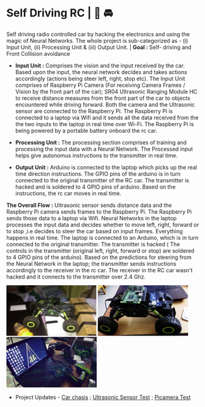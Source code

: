 # Self Driving RC | 🚦 🚘 

Self driving radio controlled car by hacking the electronics and using the magic of Neural Networks. The whole project is sub-categorized as - (i) Input Unit, (ii) Processing Unit & (iii) Output Unit. | <b>Goal :</b> Self- driving and Front Collision avoidance

- <b>Input Unit :</b> Comprises the vision and the input received by the car. Based upon the  input, the neural network decides and takes actions accordingly (actions being steer left, right, stop etc). The Input Unit comprises of Raspberry Pi Camera (For receiving Camera Frames / Vision by the front part of the car); SR04 Ultrasonic Ranging Module HC to receive distance measures from the front part of the car to objects encountered while driving forward. Both the camera and the Ultrasonic sensor are connected to the Raspberry Pi. The Raspberry Pi is connected to a laptop via Wifi and it sends all the data received from the the two inputs to the laptop in real time over Wi-Fi. The Raspberry Pi is being powered by a portable battery onboard the rc car. 

- <b>Processing Unit :</b> The processing section comprises of training and processing the input data with a Neural Network. The Processed input helps give autonomus instructions to the transmitter in real time.

- <b>Output Unit :</b> Arduino is connected to the laptop which picks up the real time direction instructions. The GPIO pins of the arduino is in turn connected to the original transmitter of the RC car. The transmitter is hacked and is soldered to 4 GPIO pins of arduino. Based on the instructions, the rc car moves in real time.

<b>The Overall Flow :</b> Ultrasonic sensor sends distance data and the Raspberry Pi camera sends frames to the Raspberry Pi. The Raspberry Pi sends those data to a laptop via Wifi. Neural Networks in the laptop processes the input data and decides whether to move left, right, forward or to stop ,i.e decides to steer the car based on input frames. Everything happens in real time. The laptop is connected to an Arduino, which is in turn connected to the original transmitter. The transmitter is hacked ( The controls in the transmitter (original left, right, forward or stop) are soldered to 4 GPIO pins of the arduino). Based on the predictions for steering from the Neural Network in the laptop; the transmitter sends instructions accordingly to the receiver in the rc car. The receiver in the RC car wasn't hacked and it connects to the transmitter over 2.4 Ghz.

<img src="https://github.com/SKKSaikia/SelfKDrive/blob/master/Gallery/rc0.jpg" height=132px><a> </a><img src="https://github.com/SKKSaikia/SelfKDrive/blob/master/Gallery/rc1.jpg" height=132px><a> </a><img src="https://github.com/SKKSaikia/SelfKDrive/blob/master/Gallery/rc2.jpg" height=132px><a> </a>

+ Project Updates - [Car chasis](https://youtu.be/zYgcddXkipc) ; [Ultrasonic Sensor Test](https://youtu.be/XntSE13zWPA) ; [Picamera Test](https://youtu.be/fUyVj07Plps)


